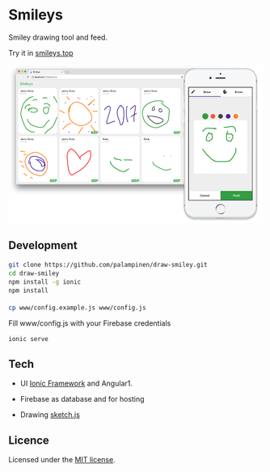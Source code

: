 Smileys
=====================

Smiley drawing tool and feed.

Try it in [smileys.top](http://smileys.top)

![Smileys](https://raw.githubusercontent.com/palampinen/draw-smiley/master/smiley-screenshot.png)

## Development
```bash
git clone https://github.com/palampinen/draw-smiley.git
cd draw-smiley
npm install -g ionic
npm install

cp www/config.example.js www/config.js
```
Fill www/config.js with your Firebase credentials

```bash
ionic serve
```

## Tech
* UI [Ionic Framework](http://ionicframework.com/) and Angular1.

* Firebase as database and for hosting

* Drawing [sketch.js](http://intridea.github.io/sketch.js/)

## Licence
Licensed under the [MIT license](http://opensource.org/licenses/MIT).
